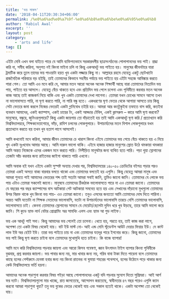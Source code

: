 ```yaml
---
title: 'ভয় সাকস'
date: '2018-04-11T20:30:34+06:00'
permalink: /%e0%a6%ad%e0%a7%9f-%e0%a6%b8%e0%a6%be%e0%a6%95%e0%a6%b8
author: 'Rabiul Awal'
excerpt: ''
layout: post
category:
    - 'arts and life'
tag: []
---
```

এইটা মেবি এখন বলা যাইতে পারে যে আমি ব্যক্তিগতভাবে সরকারদলীয় ছাত্রসংগঠনের পোলাপানদের ভয় পাই। শ্রদ্ধা করি না, সমীহ করিনা, অনুগত নই কিংবা মাইনা চলি না কিন্তু একআধটু ভয় পাইতে হয়। মানুষের জীবনটারে যারা ট্রমাটিক করে তুলে তাদের ভয় পাওয়াটা হয়ত খুব একটা লজ্জার কিছু না। আল্লাহর রহমে যেহেতু একটু ছোটখাটো রাজনৈতিক পরিবারে বড় হইছি, তাই তোমাদের কিভাবে সহনীয় পর্যায়ে ভয় পাইতে হয় এইটা সহজে আবিষ্কার করতে পারা গেল। তো আমি এও মনে করি যে, আমার মতন আরো অনেক অনেক শিক্ষার্থী আছে যারা তোমাদের নিত্যদিন ভয় পায়, পাইতে হয় আসলে। যেহেতু বেঁচে থাকতে হবে এবং প্রতিদিন ভয় পেলে চলেনা এবং পৃথিবীতে করবার মতন অনেক কাজ আছে তাই কাজকর্ম নিয়ে থাকি এবং খুব একটা তোমাদের দেখা লাগেনা। তোমরা যখন চোখের সামনে আসো তখন না ভালোবাসতে পারি, না ঘৃণা করতে পারি, না পারি বন্ধু হতে। একধরণের ঘৃণা ভেতর থেকে আগায়া আসতে চায় কিন্তু সেটা ভেতরে জমা করলে নিজের ভেতরই একটা গ্লানিবোধ তইরি হয়। আমরা আর কতটুকুইবা তফাতে বাস করি, কতইবা ব্যবধান আমাদের, একই ক্যাম্পাস, একই চায়ের টং, একই আড্ডার টেবিল, একই ক্লাসরুম – কারে আমি ঘৃণা করবো? মানুষেরে, বন্ধুরে, জুনিওরগুলারে? কিন্তু একটা জায়গায় তো দাঁড়াতেই হয় তাই আমি একআধটু ঘৃণা করি / প্রত্যাখ্যান করি বিশ্ববিদ্যালয়রে, শিক্ষকনেতাগোরে, ভাঁড়, রাবিশ চলনের লোকগুলারে। উপাচার্য্যদের মতন বিশাল লোকগুলারে যখন প্রত্যাখ্যান করতে হয় তখন খুব হতাশ লাগে আসলেই।

আমি কখনোই মনে করিনা, আমার জীবন তোমাদের চে খারাপ কিংবা এইযে তোমাদের ভয় পেয়ে বেঁচে থাকতে হয় এ নিয়ে খুব একটা দুঃখবোধ আমার আছে। আমি দারুন ভালো থাকি। এইযে হাজার হাজার মানুশের স্রোত উঠে থমকায়া থমকায়া আমি অন্তত নিজেকে এদের একজন মনে করতে পারি। নিপীড়িত মানুষটার জন্য ব্যথিত হতে পারি। পড়া থুয়া স্লোগানের তেজটা আঁচ করবার জন্য রাইতভর জাইগা থাকতে পারি এখনো।

আমি অবাক হই যখন এইযে একটা সুস্পষ্ট অন্যায় দেখার পর, বিশ্ববিদ্যালয়ের ১৪০-৫০ ক্রেডিটের বইপত্র পড়ার পরও তোমরা একই অসত্য বাক্য বারবার বলতে থাকো এবং তোমাদের বলতেই হয় এগুলি। কিন্তু যেহেতু আমরা মানুষ এবং আমরা শুনতে পাই আমাদের ভেতরের শব্দ তাই সত্যটা আমরা সবাই জানি, তুমিও জানো জানি। তোমাদের যে লোকে ভয় পায় এটাও তোমরা সকলেই জানো। মানুষযে তোমাদের ঠিকঠাক ভালোবাসতে পারে না এও তোমরা জানো। তোমাদের যে বছরের পর বছর ক্যাম্পাসের বাস আটকায়া গেট আটকায়া সমবেত হতে হয় এবং সেখানের দাঁড়ানো মুখগুলো তোমাদের উপর বিরক্ত থাকে খুব কিংবা ভয় পায়- এও তোমরা জানো। তবুও এসবের জন্যতো আমি তোমাদের দোষ দিতে পারিনা। অন্তত আমি যতোটা না শিক্ষক নেতাদের ভালোবাসি, যতটা না উপাচার্য্যদের ভালোবাসি তারচে বেশি তোমাদের ভালোবাসি, ভালোবাসতে চাই। কেননা তোমাদের স্লোগানের সামনে যে মেয়েটা/ছেলেটা দুদিন ধরে খুব উড়ছে, তারে আমি ভালো করে জানি। শি ক্যুড হ্যাভ লার্ন বেটার প্রোগ্রামিং অর সামথিং এলস এবং হ্যাভ আ গুড লাইফ।

ভয় এক আধটু পাই সদা। কিন্তু আমাদের ভয় পেলেই তো চলেনা। খেতে হয়, পরতে হয়, তাই কাজ করা লাগে, অপেক্ষা তো একটা বিষয় থেকেই যায়। বাট ইউ মাস্ট নো- আই এন্ড মেনি স্টূডেন্টস আউট দেয়ার ফিয়ার ইউ। দে কান্ট লাভ ইউ অর হেইট ইউ। তারা ভয় পাইতে চায় না এবং তোমাদের যতদূর পারে ইগনোর করে। কিন্তু জানো, তোমাদের ভয় পাই কিন্তু ঘৃণা করতে চাইনা বলে তোমাদের মুখোমুখি হতে চাইনা। কি বাজে ব্যাপার!

আমি মনে করি বিশ্ববিদ্যালয় পড়বার জায়গা এবং আরো কিসব গবেষণা, জ্ঞান উৎপাদন টাইপ ব্যাপার কিংবা পৃথিবীকে বুঝবার, প্রশ্ন করবার জায়গা। ভয় পাবার জন্য নয়, মার খাবার জন্য নয়, গরিব বাবা টাকা দিতে পারেনা বলে তোমাদের কাছে হলের গেস্টরুমে হেনস্তা হবার জন্য নয় কিংবা রাতভর না ঘুমায়া শহরের পথেপথে, হলের উঠোনে পড়ে থাকার জন্য কেউ বিশ্ববিদ্যালয়ে ভর্তি হয়না।

আমাদের অনেক পড়াশুনা করবার বিষয় পইড়া আছে পোলাপানদের একটু যদি পড়বার সুযোগ দিতো সুপ্রিমরা। আই আর্গ ফর দ্যাট। বিশ্ববিদ্যালয়গুলো মার খাচ্ছে, রাত জাগতেছে, আন্দোলন করতেছে, স্বাধীনতার ৪৭ বছর পরেও এগুলি ক্যান করবো আমরা পড়াশুনা থুয়া? তবু ভয় বুকের ভেতর থেকেই যায় এবং সকাল হতেই থাকে। একটা অপেক্ষা তো থেকেই যায়।
